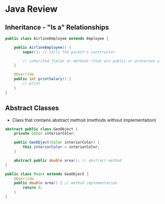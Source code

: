 # Java Review

## Inheritance - "Is a" Relationships

```java
public class AirlineEmployee extends Employee {

    public AirlineEmployee() {
        super(); // calls the parent's constructor

        // inherited fields or methods (that are public or protected can be accessed using 'this')
    }

    @Override
    public int printSalary() {
        // print
    }
}

```

## Abstract Classes

- Class that contains abstract method (methods without implementation)

```java
abstract public class GeoObject {
    private Color interiorColor;

    public GeoObject(Color interiorColor) {
        this.interiorColor = interiorColor;
    }

    abstract public double area(); // abstract method
}

public class Point extends GeoObject {
    @Override
    public double area() { // method implementation
        return 0;
    }
}

```
